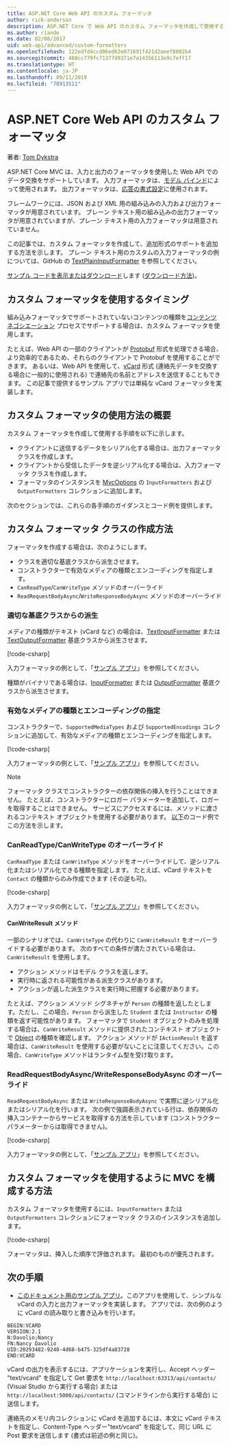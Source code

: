```yaml
---
title: ASP.NET Core Web API のカスタム フォーマッタ
author: rick-anderson
description: ASP.NET Core で Web API のカスタム フォーマッタを作成して使用する方法を説明します。
ms.author: riande
ms.date: 02/08/2017
uid: web-api/advanced/custom-formatters
ms.openlocfilehash: 122edfd4ccd06ed62e071691f421d2aeef8002b4
ms.sourcegitcommit: 488cc779fc71377d9371e7a14356113e9c7eff17
ms.translationtype: HT
ms.contentlocale: ja-JP
ms.lasthandoff: 09/11/2019
ms.locfileid: "70913511"
---
```

# <a name="custom-formatters-in-aspnet-core-web-api"></a>ASP.NET Core Web API のカスタム フォーマッタ

著者: [Tom Dykstra](https://github.com/tdykstra)

ASP.NET Core MVC は、入力と出力のフォーマッタを使用した Web API でのデータ交換をサポートしています。 入力フォーマッタは、[モデル バインド](xref:mvc/models/model-binding)によって使用されます。 出力フォーマッタは、[応答の書式設定](xref:web-api/advanced/formatting)に使用されます。

フレームワークには、JSON および XML 用の組み込みの入力および出力フォーマッタが用意されています。 プレーン テキスト用の組み込みの出力フォーマッタが用意されていますが、プレーン テキスト用の入力フォーマッタは用意されていません。

この記事では、カスタム フォーマッタを作成して、追加形式のサポートを追加する方法を示します。 プレーン テキスト用のカスタムの入力フォーマッタの例については、GitHub の [TextPlainInputFormatter](https://github.com/aspnet/Entropy/blob/master/samples/Mvc.Formatters/TextPlainInputFormatter.cs) を参照してください。

[サンプル コードを表示またはダウンロード](https://github.com/aspnet/AspNetCore.Docs/tree/master/aspnetcore/web-api/advanced/custom-formatters/sample)します ([ダウンロード方法](xref:index#how-to-download-a-sample))。

## <a name="when-to-use-custom-formatters"></a>カスタム フォーマッタを使用するタイミング

組み込みフォーマッタでサポートされていないコンテンツの種類を[コンテンツ ネゴシエーション](xref:web-api/advanced/formatting#content-negotiation) プロセスでサポートする場合は、カスタム フォーマッタを使用します。

たとえば、Web API の一部のクライアントが [Protobuf](https://github.com/google/protobuf) 形式を処理できる場合、より効率的であるため、それらのクライアントで Protobuf を使用することができます。 あるいは、Web API を使用して、[vCard](https://wikipedia.org/wiki/VCard) 形式 (連絡先データを交換する場合に一般的に使用される) で連絡先の名前とアドレスを送信することもできます。 この記事で提供するサンプル アプリでは単純な vCard フォーマッタを実装します。

## <a name="overview-of-how-to-use-a-custom-formatter"></a>カスタム フォーマッタの使用方法の概要

カスタム フォーマッタを作成して使用する手順を以下に示します。

* クライアントに送信するデータをシリアル化する場合は、出力フォーマッタ クラスを作成します。
* クライアントから受信したデータを逆シリアル化する場合は、入力フォーマッタ クラスを作成します。
* フォーマッタのインスタンスを [MvcOptions](/dotnet/api/microsoft.aspnetcore.mvc.mvcoptions) の `InputFormatters` および `OutputFormatters` コレクションに追加します。

次のセクションでは、これらの各手順のガイダンスとコード例を提供します。

## <a name="how-to-create-a-custom-formatter-class"></a>カスタム フォーマッタ クラスの作成方法

フォーマッタを作成する場合は、次のようにします。

* クラスを適切な基底クラスから派生させます。
* コンストラクターで有効なメディアの種類とエンコーディングを指定します。
* `CanReadType`/`CanWriteType` メソッドのオーバーライド
* `ReadRequestBodyAsync`/`WriteResponseBodyAsync` メソッドのオーバーライド
  
### <a name="derive-from-the-appropriate-base-class"></a>適切な基底クラスからの派生

メディアの種類がテキスト (vCard など) の場合は、[TextInputFormatter](/dotnet/api/microsoft.aspnetcore.mvc.formatters.textinputformatter) または [TextOutputFormatter](/dotnet/api/microsoft.aspnetcore.mvc.formatters.textoutputformatter) 基底クラスから派生させます。

[!code-csharp[](custom-formatters/sample/Formatters/VcardOutputFormatter.cs?name=classdef)]

入力フォーマッタの例として、「[サンプル アプリ](https://github.com/aspnet/AspNetCore.Docs/tree/master/aspnetcore/web-api/advanced/custom-formatters/sample)」を参照してください。

種類がバイナリである場合は、[InputFormatter](/dotnet/api/microsoft.aspnetcore.mvc.formatters.inputformatter) または [OutputFormatter](/dotnet/api/microsoft.aspnetcore.mvc.formatters.outputformatter) 基底クラスから派生させます。

### <a name="specify-valid-media-types-and-encodings"></a>有効なメディアの種類とエンコーディングの指定

コンストラクターで、`SupportedMediaTypes` および `SupportedEncodings` コレクションに追加して、有効なメディアの種類とエンコーディングを指定します。

[!code-csharp[](custom-formatters/sample/Formatters/VcardOutputFormatter.cs?name=ctor&highlight=3,5-6)]

入力フォーマッタの例として、「[サンプル アプリ](https://github.com/aspnet/AspNetCore.Docs/tree/master/aspnetcore/web-api/advanced/custom-formatters/sample)」を参照してください。

> [!NOTE]
> フォーマッタ クラスでコンストラクターの依存関係の挿入を行うことはできません。 たとえば、コンストラクターにロガー パラメーターを追加して、ロガーを取得することはできません。 サービスにアクセスするには、メソッドに渡されるコンテキスト オブジェクトを使用する必要があります。 [以下](#read-write)のコード例でこの方法を示します。

### <a name="override-canreadtypecanwritetype"></a>CanReadType/CanWriteType のオーバーライド

`CanReadType` または `CanWriteType` メソッドをオーバーライドして、逆シリアル化またはシリアル化できる種類を指定します。 たとえば、vCard テキストを `Contact` の種類からのみ作成できます (その逆も可)。

[!code-csharp[](custom-formatters/sample/Formatters/VcardOutputFormatter.cs?name=canwritetype)]

入力フォーマッタの例として、「[サンプル アプリ](https://github.com/aspnet/AspNetCore.Docs/tree/master/aspnetcore/web-api/advanced/custom-formatters/sample)」を参照してください。

#### <a name="the-canwriteresult-method"></a>CanWriteResult メソッド

一部のシナリオでは、`CanWriteType` の代わりに `CanWriteResult` をオーバーライドする必要があります。 次のすべての条件が満たされている場合は、`CanWriteResult` を使用します。

* アクション メソッドはモデル クラスを返します。
* 実行時に返される可能性がある派生クラスがあります。
* アクションが返した派生クラスを実行時に把握する必要があります。

たとえば、アクション メソッド シグネチャが `Person` の種類を返したとします。ただし、この場合、`Person` から派生した `Student` または `Instructor` の種類を返す可能性があります。 フォーマッタで `Student` オブジェクトのみを処理する場合は、`CanWriteResult` メソッドに提供されたコンテキスト オブジェクトで [Object](/dotnet/api/microsoft.aspnetcore.mvc.formatters.outputformattercanwritecontext.object#Microsoft_AspNetCore_Mvc_Formatters_OutputFormatterCanWriteContext_Object) の種類を確認します。 アクション メソッドが `IActionResult` を返す場合は、`CanWriteResult` を使用する必要がないことに注意してください。この場合、`CanWriteType` メソッドはランタイム型を受け取ります。

<a id="read-write"></a>

### <a name="override-readrequestbodyasyncwriteresponsebodyasync"></a>ReadRequestBodyAsync/WriteResponseBodyAsync のオーバーライド

`ReadRequestBodyAsync` または `WriteResponseBodyAsync` で実際に逆シリアル化またはシリアル化を行います。 次の例で強調表示されている行は、依存関係の挿入コンテナーからサービスを取得する方法を示しています (コンストラクター パラメーターからは取得できません)。

[!code-csharp[](custom-formatters/sample/Formatters/VcardOutputFormatter.cs?name=writeresponse&highlight=3-4)]

入力フォーマッタの例として、「[サンプル アプリ](https://github.com/aspnet/AspNetCore.Docs/tree/master/aspnetcore/web-api/advanced/custom-formatters/sample)」を参照してください。

## <a name="how-to-configure-mvc-to-use-a-custom-formatter"></a>カスタム フォーマッタを使用するように MVC を構成する方法

カスタム フォーマッタを使用するには、`InputFormatters` または `OutputFormatters` コレクションにフォーマッタ クラスのインスタンスを追加します。

[!code-csharp[](custom-formatters/sample/Startup.cs?name=mvcoptions&highlight=3-4)]

フォーマッタは、挿入した順序で評価されます。 最初のものが優先されます。

## <a name="next-steps"></a>次の手順

* [このドキュメント用のサンプル アプリ](https://github.com/aspnet/AspNetCore.Docs/tree/master/aspnetcore/web-api/advanced/custom-formatters/sample)。このアプリを使用して、シンプルな vCard の入力と出力フォーマッタを実装します。 アプリでは、次の例のように vCard の読み取りと書き込みを行います。

```
BEGIN:VCARD
VERSION:2.1
N:Davolio;Nancy
FN:Nancy Davolio
UID:20293482-9240-4d68-b475-325df4a83728
END:VCARD
```

vCard の出力を表示するには、アプリケーションを実行し、Accept ヘッダー "text/vcard" を指定して Get 要求を `http://localhost:63313/api/contacts/` (Visual Studio から実行する場合) または `http://localhost:5000/api/contacts/` (コマンドラインから実行する場合) に送信します。

連絡先のメモリ内コレクションに vCard を追加するには、本文に vCard テキストを指定し、Content-Type ヘッダー"text/vcard" を指定して、同じ URL に Post 要求を送信します (書式は前述の例と同じ)。
